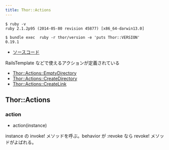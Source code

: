 ```yaml
---
title: Thor::Actions
---
```


```
$ ruby -v
ruby 2.1.2p95 (2014-05-80 revision 45877) [x86_64-darwin13.0]
```

```
$ bundle exec  ruby -r thor/version -e 'puts Thor::VERSION'
0.19.1
```

* [ソースコード](https://github.com/erikhuda/thor/blob/master/lib/thor/actions.rb)

RailsTemplate などで使えるアクションが定義されている

* [Thor::Actions::EmptyDirectory](/thor/actions/empty_directory)
* [Thor::Actions::CreateDirectory](/thor/actions/create_directory)
* [Thor::Actions::CreateLink](/thor/actions/create_link.rb)

Thor::Actions
---

### action

* action(instance)

instance の invoke! メソッドを呼ぶ。behavior が :revoke なら revoke! メソッドがよばれる。
